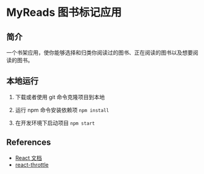 # MyReads 图书标记应用

## 简介

一个书架应用，使你能够选择和归类你阅读过的图书、正在阅读的图书以及想要阅读的图书。



## 本地运行

1. 下载或者使用 git 命令克隆项目到本地

2. 运行 npm 命令安装依赖项 `npm install`

3. 在开发环境下启动项目 `npm start`

## References

- [React 文档](https://doc.react-china.org/docs/hello-world.html)
- [react-throttle](https://www.npmjs.com/package/react-throttle)
